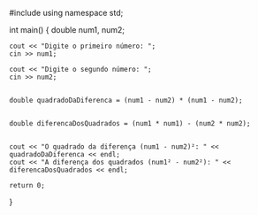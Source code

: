 #include <iostream>
using namespace std;

int main() {
    double num1, num2;


    cout << "Digite o primeiro número: ";
    cin >> num1;

    cout << "Digite o segundo número: ";
    cin >> num2;


    double quadradoDaDiferenca = (num1 - num2) * (num1 - num2);

 
    double diferencaDosQuadrados = (num1 * num1) - (num2 * num2);


    cout << "O quadrado da diferença (num1 - num2)²: " << quadradoDaDiferenca << endl;
    cout << "A diferença dos quadrados (num1² - num2²): " << diferencaDosQuadrados << endl;

    return 0;
}
